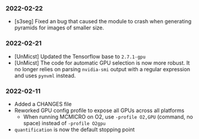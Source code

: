 ### 2022-02-22

* [s3seg] Fixed an bug that caused the module to crash when generating pyramids for images of smaller size.

### 2022-02-21

* [UnMicst] Updated the Tensorflow base to `2.7.1-gpu`
* [UnMicst] The code for automatic GPU selection is now more robust. It no longer relies on parsing `nvidia-smi` output with a regular expression and uses `pynvml` instead.

### 2022-02-11

* Added a CHANGES file
* Reworked GPU config profile to expose all GPUs across all platforms
  * When running MCMICRO on O2, use `-profile O2,GPU` (command, no space) instead of `-profile O2gpu`
* `quantification` is now the default stopping point
